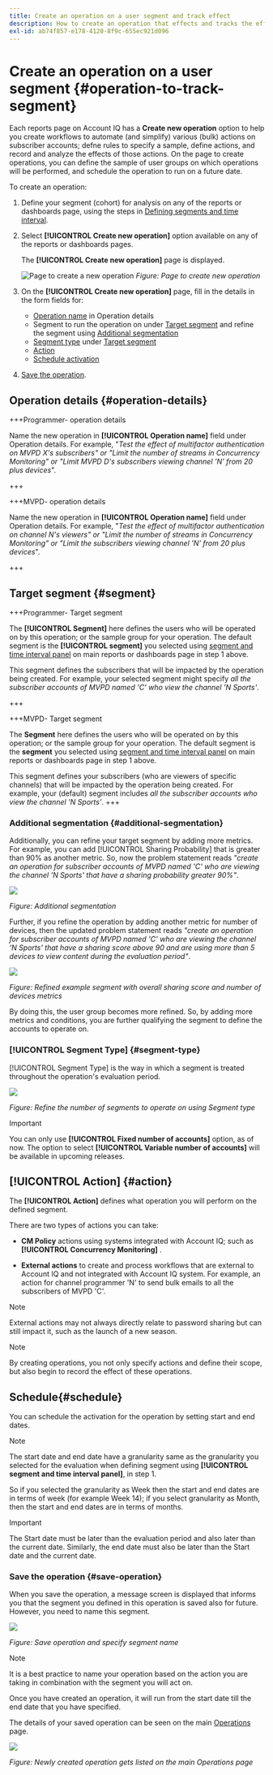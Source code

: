 ```yaml
---
title: Create an operation on a user segment and track effect
description: How to create an operation that effects and tracks the effect on a defined segment of users.
exl-id: ab74f857-e178-4120-8f9c-655ec921d096
---
```

# Create an operation on a user segment {#operation-to-track-segment}

Each reports page on Account IQ has a **Create new operation** option to help you create workflows to automate (and simplify) various (bulk) actions on subscriber accounts; defne rules to specify a sample, define actions, and record and analyze the effects of those actions. On the page to create operations, you can define the sample of user groups on which operations will be performed, and schedule the operation to run on a future date.

To create an operation:

1. Define your segment (cohort) for analysis on any of the reports or dashboards page, using the steps in [Defining segments and time interval](/help/accountiq/segments-timeinterval.md).

1. Select **[!UICONTROL Create new operation]** option available on any of the reports or dashboards pages. 

    The **[!UICONTROL Create new operation]** page is displayed.

    ![Page to create a new operation](assets/create-new-operations.png)
    *Figure: Page to create new operation*

1. On the **[!UICONTROL Create new operation]** page, fill in the details in the form fields for:
  
   * [Operation name](#operation-details) in Operation details
   * Segment to run the operation on under [Target segment](#segment) and refine the segment using [Additional segmentation](#additional-segmentation)
   * [Segment type](#segment-type) under [Target segment](#segment)
   * [Action](#action)
   * [Schedule activation](#schedule)

1. [Save the operation](#save-operation).

## Operation details {#operation-details}

+++Programmer- operation details

Name the new operation in **[!UICONTROL Operation name]** field under Operation details. For example, "*Test the effect of multifactor authentication on MVPD X's subscribers" or "Limit the number of streams in Concurrency Monitoring" or "Limit MVPD D's subscribers viewing channel 'N' from 20 plus devices*".

+++

+++MVPD- operation details

Name the new operation in **[!UICONTROL Operation name]** field under Operation details. For example, "*Test the effect of multifactor authentication on channel N's viewers" or "Limit the number of streams in Concurrency Monitoring" or "Limit the subscribers viewing channel 'N' from 20 plus devices*".

+++

## Target segment {#segment}

+++Programmer- Target segment

The **[!UICONTROL Segment]** here defines the users who will be operated on by this operation; or the sample group for your operation. The default segment is the **[!UICONTROL segment]** you selected using [segment and time interval panel](/help/accountiq/segments-timeinterval.md) on main reports or dashboards page in step 1 above.

<!--* The first segment entry in the **Segment** section, by default, shows the **segment** you selected in the step 1.

* The **segment evaluation period** is the time period of analysis you selected in step 1 from **Granularity and Time Interval** option.
![](assets/operations-segment-selection.png)
*Figure: Segment and time interval selection on the main page*-->

This segment defines the subscribers that will be impacted by the operation being created. For example, your selected segment might specify *all the subscriber accounts of MVPD named 'C' who view the channel 'N Sports'*.

+++

+++MVPD- Target segment

The **Segment** here defines the users who will be operated on by this operation; or the sample group for your operation. The default segment is the **segment** you selected using [segment and time interval panel](/help/accountiq/segments-timeinterval.md) on main reports or dashboards page in step 1 above.

<!--* The first segment entry in the **Segment** section, by default, shows the **segment** you selected in the step 1.

* The **segment evaluation period** is the time period of analysis you selected in step 1 from **Granularity and Time Interval** option.
![](assets/operations-segment-selection.png)
*Figure: Segment and time interval selection on the main page*-->

This segment defines your subscribers (who are viewers of specific channels) that will be impacted by the operation being created. For example, your (default) segment includes *all the subscriber accounts who view the channel 'N Sports'*.
+++

### Additional segmentation {#additional-segmentation}

Additionally, you can refine your target segment by adding more metrics. For example, you can add [!UICONTROL Sharing Probability] that is greater than 90% as another metric. So, now the problem statement reads *"create an operation for subscriber accounts of MVPD named 'C' who are viewing the channel 'N Sports' that have a sharing probability greater 90%"*.

![](assets/additional-segment.gif)

*Figure: Additional segmentation*

Further, if you refine the operation by adding another metric for number of devices, then the updated problem statement reads *"create an operation for subscriber accounts of MVPD named 'C' who are viewing the channel 'N Sports' that have a sharing score above 90 and are using more than 5 devices to view content during the evaluation period"*.

![](assets/refined-segment.png)

*Figure: Refined example segment with overall sharing score and number of devices metrics*

By doing this, the user group becomes more refined. So, by adding more metrics and conditions, you are further qualifying the segment to define the accounts to operate on.

### [!UICONTROL Segment Type] {#segment-type}

[!UICONTROL Segment Type] is the way in which a segment is treated throughout the operation's evaluation period.

![](assets/segment-type.png)

*Figure: Refine the number of segments to operate on using Segment type*

<!--The segment type option allows you to further refine your segment based on the evaluation period (or time).

**Fixed number of accounts** 

When you select **Fixed number of accounts** segment type, then you need to specify an evaluation period as well.

By doing so, you are fixing the sample size for evaluation in terms of numbers. You are making Account IQ identify a specific set of users (that meet the criteria of defined evaluation period and segment metrics) to operate on. The analysis and graphs will be generated for this specific set of users only (identified initially) throughout the operation.

**Variable number of accounts**

When you select **Variable number of accounts** segment type, you do not limit the number of accounts in segment. The accounts which fall under the defined segment metrics are the part of the segment, and the number of accounts will change continuously during the course of operation.-->

>[!IMPORTANT]
>
>You can only use **[!UICONTROL Fixed number of accounts]** option, as of now. The option to select **[!UICONTROL Variable number of accounts]** will be available in upcoming releases.

<!--

you tell Account IQ in the beginning of the operation which number of accounts to operate on.

Account IQ system only has a segment definition, and during the operation it looks into all the accounts that fit that segments.

the number of accounts in segment is not limited, the accounts that fall under defined segment metrics will be part of the segment, and the no of accounts will change continuously, as there are no specific limitations - like an evaluation period in the past.When the segment is defined (which in this example is, subscriber accounts of MVPD 'C' who are viewing the channel 'N Sports' that have a sharing score above 80 and are using 10 different IPs) and we also identified a time period to evaluate a segment. This identifies X number of accounts as sample (for example 5000). How many devices they are using?
It identifies x-number of accounts (5000)...a very specific set of users that meet this criteria.
for every period that we schedule (within that operation) during that operation) we will look at those 5K users that are originally identified and we will present graph about them. How are the sharing scores coming up?u We identified a period. Are their sharing scores going up? Are there fewer of them who are meeting this definition?
Fixed versus variable is the way the treated in fixed or variable way.

1. we identified a fixed set of accounts.
2. we evaluate those specific accounts on criteria throughout the operation.

General idea independent of graph is that we will evaluate a set of accounts identified initially, for no of periods during operation and generate graphs against that.
Those are the 5000 users for which I will create graphs for for every period of the operation.

**Variable number of accounts**
We do not identify any initial set of accounts, we just have a segment definition.
Each period during the operation, we go and look into all the accounts that fit that segments.
If it is not a fixed segment, I won't initially evaluate it. I won't have an initial set of 5000. Instead at every period during the evaluation I will evaluate the segment then, and then I will produce graph about the next 3000 users.
the......will vary from period to period.

if not fixed segment, then I won't initially evaluate or have initial set of 5000, instead at every period during an operation and the.-->

## [!UICONTROL Action] {#action}

The **[!UICONTROL Action]** defines what operation you will perform on the defined segment.

There are two types of actions you can take:

* **CM Policy** actions using systems integrated with Account IQ; such as **[!UICONTROL Concurrency Monitoring]** <!--[Concurrency Monitoring](https://tve.helpdocsonline.com/concurrency-monitoring-introduction), or Adobe Target-->.

* **External actions** to create and process workflows that are external to Account IQ and not integrated with Account IQ system. For example, an action for channel programmer 'N' to send bulk emails to all the subscribers of MVPD 'C'.

>[!NOTE]
>
>External actions may not always directly relate to password sharing but can still impact it, such as the launch of a new season.

>[!NOTE]
>
>By creating operations, you not only specify actions and define their scope, but also begin to record the effect of these operations.

## Schedule{#schedule}

You can schedule the activation for the operation by setting start and end dates.

>[!NOTE]
>
>The start date and end date have a granularity same as the granularity you selected for the evaluation when defining segment using **[!UICONTROL segment and time interval panel]**, in step 1.
>
>
>So if you selected the granularity as Week then the start and end dates are in terms of week (for example Week 14); if you select granularity as Month, then the start and end dates are in terms of months.


>[!IMPORTANT]
>
>The Start date must be later than the evaluation period and also later than the current date. Similarly, the end date must also be later than the Start date and the current date.

### Save the operation {#save-operation}

When you save the operation, a message screen is displayed that informs you that the segment you defined in this operation is saved also for future. However, you need to name this segment.

![](assets/save-operation.png)

*Figure: Save operation and specify segment name*

>[!NOTE]
>
>It is a best practice to name your operation based on the action you are taking in combination with the segment you will act on.

<!--In future you can select this saved segment when defining a segment for your analysis on the main reports page. Moreover, the saved segment is also listed when you create an operation the next time.

![](assets/saved-segment-operations-page.png)

*Figure: Saved segments in segment selector on Create new operations page* 

>[!IMPORTANT]
>
>When creating an operation, if you select a segment that was previously created then you cannot add new metrics to it and refine it.
>
>Adding new metrics creates a new segment, but you cannot modify an existing segment.-->

Once you have created an operation, it will run from the start date till the end date that you have specified.

The details of your saved operation can be seen on the main [Operations](/help/accountiq/operations.md) page.

![](assets/new-operation-created.png)

*Figure: Newly created operation gets listed on the main Operations page*
